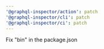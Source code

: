 ```yaml
---
'@graphql-inspector/action': patch
'@graphql-inspector/cli': patch
'@graphql-inspector/ci': patch
---
```


Fix "bin" in the package.json
